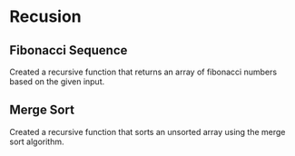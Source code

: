 # Recusion

## Fibonacci Sequence
  Created a recursive function that returns an array of fibonacci numbers based on the given input.

## Merge Sort 
  Created a recursive function that sorts an unsorted array using the merge sort algorithm.
